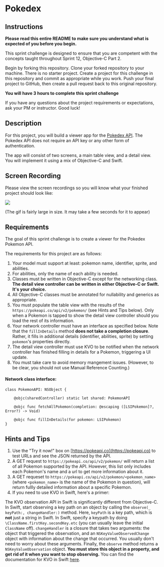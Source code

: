 # Pokedex

## Instructions

**Please read this entire README to make sure you understand what is expected of you before you begin.**

This sprint challenge is designed to ensure that you are competent with the concepts taught throughout Sprint 12, Objective-C Part 2.

Begin by forking this repository. Clone your forked repository to your machine. There is no starter project. Create a project for this challenge in this repository and commit as appropriate while you work. Push your final project to GitHub, then create a pull request back to this original repository.

**You will have 3 hours to complete this sprint challenge**

If you have any questions about the project requirements or expectations, ask your PM or instructor. Good luck!

## Description

For this project, you will build a viewer app for the [Pokedex API](https://pokeapi.co). The Pokedex API does not require an API key or any other form of authentication. 

The app will consist of two screens, a main table view, and a detail view. You will implement it using a mix of Objective-C and Swift.

## Screen Recording

Please view the screen recordings so you will know what your finished project should look like:

![](https://user-images.githubusercontent.com/1057175/46853075-534d8300-cdba-11e8-8a3b-81cef61e5952.gif)

(The gif is fairly large in size. It may take a few seconds for it to appear)

## Requirements

The goal of this sprint challenge is to create a viewer for the Pokedex Pokemon API.

The requirements for this project are as follows:

1. Your model must support at least: pokemon name, identifier, sprite, and abilities.
2. For abilities, only the name of each ability is needed.
3. Classes must be written in Objective-C except for the networking class. **The detail view controller can be written in either Objective-C or Swift. It's your choice.**
4. All Objective-C classes must be annotated for nullability and generics as appropriate.
5. You must populate the table view with the results of the `https://pokeapi.co/api/v2/pokemon/` (see Hints and Tips below). Only when a Pokemon is tapped to show the detail view controller should you load the rest of its information.
7. Your network controller must have an interface as specified below. Note that the `fillInDetails` method **does not take a completion closure**. Rather, it fills in additional details (identifier, abilities, sprite) by setting `pokemon`'s properties directly.
8. The detail view controller must use KVO to be notified when the network controller has finished filling in details for a Pokemon, triggering a UI update.
9. You must take care to avoid memory mangement issues. (However, to be clear, you should not use Manual Reference Counting.)


#### Network class interface:  

```
class PokemonAPI: NSObject {

    @objc(sharedController) static let shared: PokemonAPI

    @objc func fetchAllPokemon(completion: @escaping ([LSIPokemon]?, Error?) -> Void)

    @objc func fillInDetails(for pokemon: LSIPokemon)
}
```

## Hints and Tips

1. Use the "Try it now!" box on [https://pokeapi.co](https://pokeapi.co) to test URLs and see the JSON returned by the API.
2. A GET request to `https://pokeapi.co/api/v2/pokemon/` will return a list of all Pokemon supported by the API. However, this list only includes each Pokemon's name and a url to get more information about it.
3. A GET requeset to `https://pokeapi.co/api/v2/pokemon/<pokemon_name>` (where `<pokemon_name>` is the name of the Pokemon in question), will return fullly detailed information about a specific Pokemon.
4. If you need to use KVO in Swift, here's a primer:

The KVO observation API in Swift is significantly different from Objective-C. In Swift, start observing a key path on an object by calling the `observe(_ keyPath:, changeHandler:)` method. Here, `keyPath` is a key path, which is **not** just a string in Swift. In Swift, specify a keypath by doing `\ClassName.firstKey.secondKey.etc` (you can usually leave the initial `ClassName` off). `changeHandler` is a closure that takes two arguments: the object that triggered the observation, and an `NSKeyValueObservedChange` object with information about the change that occurred. You usually don't need to worry about these arguments. Finally, the `observe` method returns a `NSKeyValueObservation` object. **You must store this object in a property, and get rid of it when you want to stop observing.** You can find the documentation for KVO in Swift [here](https://developer.apple.com/documentation/swift/cocoa_design_patterns/using_key-value_observing_in_swift).
